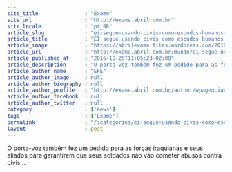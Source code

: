 ```yaml
---
site_title               : "Exame"
site_url                 : "http://exame.abril.com.br"
site_locale              : "pt_BR"
article_slug             : "ei-segue-usando-civis-como-escudos-humanos-no-iraque-diz-onu"
article_title            : "EI segue usando civis como escudos humanos no Iraque, diz ONU"
article_image            : "https://abrilexame.files.wordpress.com/2016/09/size_960_16_9_2014-01-04t160636z_1_bspea0318r300_rtroptp_4_mundo-siria-alqaeda16.jpg?quality=70&strip=all&w=960"
article_url              : "http://exame.abril.com.br/mundo/ei-segue-usando-civis-como-escudos-humanos-no-iraque-diz-onu/"
article_published_at     : "2016-10-25T11:05:23-02:00"
article_description      : "O porta-voz também fez um pedido para as forças iraquianas e seus aliados para garantirem que seus soldados não vão cometer abusos contra civis..."
article_author_name      : "EFE"
article_author_image     : null
article_author_biography : null
article_author_profile   : "http://exame.abril.com.br/author/wpagenciaefe/"
article_author_facebook  : null
article_author_twitter   : null
category                 : ['news']
tags                     : ['Exame']
permalink                : "/:categories/ei-segue-usando-civis-como-escudos-humanos-no-iraque-diz-onu/"
layout                   : post
---
```


O porta-voz também fez um pedido para as forças iraquianas e seus aliados para garantirem que seus soldados não vão cometer abusos contra civis...
